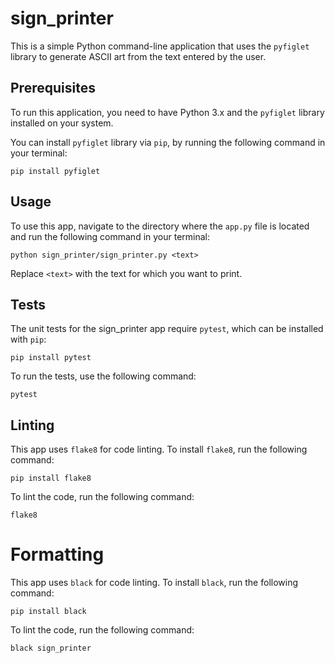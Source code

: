# sign_printer

This is a simple Python command-line application that uses the `pyfiglet` library to generate ASCII art from the text entered by the user.

## Prerequisites
To run this application, you need to have Python 3.x and the `pyfiglet` library installed on your system.

You can install `pyfiglet` library via `pip`, by running the following command in your terminal:

```
pip install pyfiglet
```

## Usage
To use this app, navigate to the directory where the `app.py` file is located and run the following command in your terminal:

```
python sign_printer/sign_printer.py <text>
```
Replace `<text>` with the text for which you want to print.

## Tests
The unit tests for the sign_printer app require `pytest`, which can be installed with `pip`:

```
pip install pytest
```

To run the tests, use the following command:

```
pytest
```

## Linting

This app uses `flake8` for code linting. To install `flake8`, run the following command:

```
pip install flake8
```

To lint the code, run the following command:

```
flake8
```

# Formatting

This app uses `black` for code linting. To install `black`, run the following command:

```
pip install black
```

To lint the code, run the following command:

```
black sign_printer
```